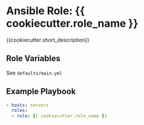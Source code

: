 # Ansible Role: {{ cookiecutter.role_name }}

{{cookiecutter.short_description}}

## Role Variables

See `defaults/main.yml`

## Example Playbook

```yaml
- hosts: servers
  roles:
  - role: {{ cookiecutter.role_name }}
```
